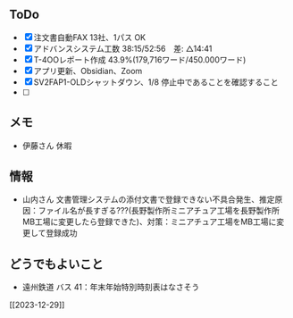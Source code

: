 ## ToDo
- [x] 注文書自動FAX 13社、1パス OK
- [x] アドバンスシステム工数 38:15/52:56　差: △14:41
- [x] T-4OOレポート作成 43.9%(179,716ワード/450.000ワード)
- [x] アプリ更新、Obsidian、Zoom
- [x] SV2FAP1-OLDシャットダウン、1/8 停止中であることを確認すること
- [ ] 


## メモ
- 伊藤さん 休暇


## 情報
- 山内さん 文書管理システムの添付文書で登録できない不具合発生、推定原因：ファイル名が長すぎる???(長野製作所ミニアチュア工場を長野製作所MB工場に変更したら登録できた)、対策：ミニアチュア工場をMB工場に変更して登録成功


## どうでもよいこと
- 遠州鉄道 バス 41：年末年始特別時刻表はなさそう


[[2023-12-29]]

